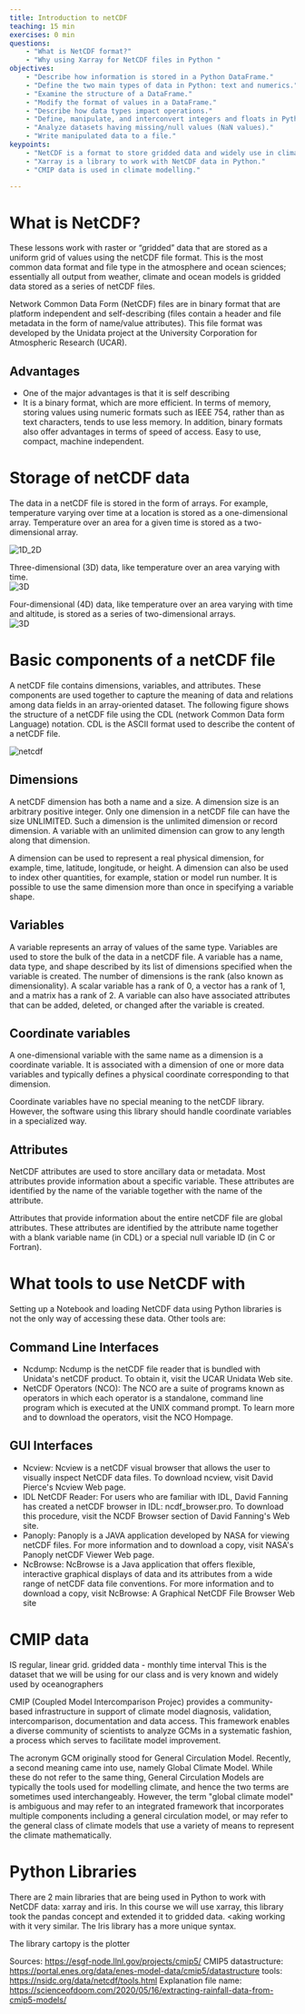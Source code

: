 ```yaml
---
title: Introduction to netCDF
teaching: 15 min
exercises: 0 min
questions:
    - "What is NetCDF format?"
    - "Why using Xarray for NetCDF files in Python "
objectives:
    - "Describe how information is stored in a Python DataFrame."
    - "Define the two main types of data in Python: text and numerics."
    - "Examine the structure of a DataFrame."
    - "Modify the format of values in a DataFrame."
    - "Describe how data types impact operations."
    - "Define, manipulate, and interconvert integers and floats in Python."
    - "Analyze datasets having missing/null values (NaN values)."
    - "Write manipulated data to a file."
keypoints:
    - "NetCDF is a format to store gridded data and widely use in climate science."
    - "Xarray is a library to work with NetCDF data in Python."
    - "CMIP data is used in climate modelling."

---
```


# What is NetCDF?
These lessons work with raster or “gridded” data that are stored as a uniform grid of values using the netCDF file format. This is the most common data format and file type in the atmosphere and ocean sciences; essentially all output from weather, climate and ocean models is gridded data stored as a series of netCDF files.

Network Common Data Form (NetCDF) files are in binary format that are platform independent and self-describing (files contain a header and file metadata in the form of name/value attributes). This file format was developed by the Unidata project at the University Corporation for Atmospheric Research (UCAR).

## Advantages
* One of the major advantages is that it is self describing
* It is a binary format, which are more efficient. In terms of memory, storing values using numeric formats such as IEEE 754, rather than as text characters, tends to use less memory. In addition, binary formats also offer advantages in terms of speed of access. Easy to use, compact, machine independent.


# Storage of netCDF data
The data in a netCDF file is stored in the form of arrays. For example, temperature varying over time at a location is stored as a one-dimensional array. Temperature over an area for a given time is stored as a two-dimensional array.  

![1D_2D](../fig/netcdf_1D_2D_array.PNG)


Three-dimensional (3D) data, like temperature over an area varying with time.  
![3D](../fig/netcdf_3D.gif)

Four-dimensional (4D) data, like temperature over an area varying with time and altitude, is stored as a series of two-dimensional arrays.  
![3D](../fig/netcdf_4D.gif)

# Basic components of a netCDF file
A netCDF file contains dimensions, variables, and attributes. These components are used together to capture the meaning of data and relations among data fields in an array-oriented dataset. The following figure shows the structure of a netCDF file using the CDL (network Common Data form Language) notation. CDL is the ASCII format used to describe the content of a netCDF file.  

![netcdf](../fig/netcdf.png)


## Dimensions
A netCDF dimension has both a name and a size. A dimension size is an arbitrary positive integer. Only one dimension in a netCDF file can have the size UNLIMITED. Such a dimension is the unlimited dimension or record dimension. A variable with an unlimited dimension can grow to any length along that dimension.

A dimension can be used to represent a real physical dimension, for example, time, latitude, longitude, or height. A dimension can also be used to index other quantities, for example, station or model run number. It is possible to use the same dimension more than once in specifying a variable shape.

## Variables
A variable represents an array of values of the same type. Variables are used to store the bulk of the data in a netCDF file. A variable has a name, data type, and shape described by its list of dimensions specified when the variable is created. The number of dimensions is the rank (also known as dimensionality). A scalar variable has a rank of 0, a vector has a rank of 1, and a matrix has a rank of 2. A variable can also have associated attributes that can be added, deleted, or changed after the variable is created.

## Coordinate variables
A one-dimensional variable with the same name as a dimension is a coordinate variable. It is associated with a dimension of one or more data variables and typically defines a physical coordinate corresponding to that dimension.

Coordinate variables have no special meaning to the netCDF library. However, the software using this library should handle coordinate variables in a specialized way.

## Attributes
NetCDF attributes are used to store ancillary data or metadata. Most attributes provide information about a specific variable. These attributes are identified by the name of the variable together with the name of the attribute.

Attributes that provide information about the entire netCDF file are global attributes. These attributes are identified by the attribute name together with a blank variable name (in CDL) or a special null variable ID (in C or Fortran).



# What tools to use NetCDF with
Setting up a Notebook and loading NetCDF data using Python libraries is not the only way of accessing these data. Other tools are:

## Command Line Interfaces
* Ncdump: Ncdump is the netCDF file reader that is bundled with Unidata's netCDF product. To obtain it, visit the UCAR Unidata Web site.
* NetCDF Operators (NCO): The NCO are a suite of programs known as operators in which each operator is a standalone, command line program which is executed at the UNIX command prompt. To learn more and to download the operators, visit the NCO Hompage.
## GUI Interfaces
* Ncview: Ncview is a netCDF visual browser that allows the user to visually inspect NetCDF data files. To download ncview, visit David Pierce's Ncview Web page.
* IDL NetCDF Reader: For users who are familiar with IDL, David Fanning has created a netCDF browser in IDL: ncdf_browser.pro. To download this procedure, visit the NCDF Browser section of David Fanning's Web site.
* Panoply: Panoply is a JAVA application developed by NASA for viewing netCDF files. For more information and to download a copy, visit NASA's Panoply netCDF Viewer Web page.
* NcBrowse: NcBrowse is a Java application that offers flexible, interactive graphical displays of data and its attributes from a wide range of netCDF data file conventions. For more information and to download a copy, visit NcBrowse: A Graphical NetCDF File Browser Web site


# CMIP data

IS regular, linear grid. gridded data - monthly time interval
This is the dataset that we will be using for our class and is very known and widely used by oceanographers

CMIP (Coupled Model Intercomparison Projec) provides a community-based infrastructure in support of climate model diagnosis, validation, intercomparison, documentation and data access. This framework enables a diverse community of scientists to analyze GCMs in a systematic fashion, a process which serves to facilitate model improvement.

The acronym GCM originally stood for General Circulation Model. Recently, a second meaning came into use, namely Global Climate Model. While these do not refer to the same thing, General Circulation Models are typically the tools used for modelling climate, and hence the two terms are sometimes used interchangeably. However, the term "global climate model" is ambiguous and may refer to an integrated framework that incorporates multiple components including a general circulation model, or may refer to the general class of climate models that use a variety of means to represent the climate mathematically. 



# Python Libraries
There are 2 main libraries that are being used in Python to work with NetCDF data: xarray and iris. In this course we will use xarray, this library took the pandas concept and extended it to gridded data. <aking working with it very similar. The Iris library has a more unique syntax. 

The library cartopy is the plotter

Sources: https://esgf-node.llnl.gov/projects/cmip5/
CMIP5 datastructure: https://portal.enes.org/data/enes-model-data/cmip5/datastructure
tools: https://nsidc.org/data/netcdf/tools.html
Explanation file name: https://scienceofdoom.com/2020/05/16/extracting-rainfall-data-from-cmip5-models/


